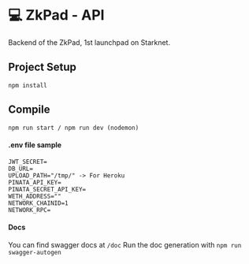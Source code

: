 # 💻 ZkPad - API

Backend of the ZkPad, 1st launchpad on Starknet.

## Project Setup

```
npm install
```

## Compile

```
npm run start / npm run dev (nodemon)
```

#### .env file sample

```
JWT_SECRET=
DB_URL=
UPLOAD_PATH="/tmp/" -> For Heroku
PINATA_API_KEY=
PINATA_SECRET_API_KEY=
WETH_ADDRESS=""
NETWORK_CHAINID=1
NETWORK_RPC=
```

#### Docs

You can find swagger docs at `/doc`
Run the doc generation with `npm run swagger-autogen`
